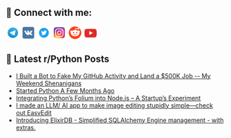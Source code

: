 ## 🔎 Connect with me:
[<img src="https://github.com/bullbesh/bullbesh/blob/main/images/Telegram.png" width="32" height="32" />](https://t.me/bullbesh)
[<img src="https://github.com/bullbesh/bullbesh/blob/main/images/VK.png" width="32" height="32" />](https://vk.com/bullbesh)
[<img src="https://github.com/bullbesh/bullbesh/blob/main/images/Twitter.png" width="32" height="32" />](https://twitter.com/bullbesh1)
[<img src="https://github.com/bullbesh/bullbesh/blob/main/images/Instagram.png" width="32" height="32" />](https://www.instagram.com/bullbesh)
[<img src="https://github.com/bullbesh/bullbesh/blob/main/images/Reddit.png" width="32" height="32" />](https://www.reddit.com/user/bullbesh)
[<img src="https://github.com/bullbesh/bullbesh/blob/main/images/YouTube.png" width="32" height="32" />](https://www.youtube.com/channel/UCtfjRs6uzgq5mfm8S06WTcg)

## 📕 Latest r/Python Posts
<!-- BLOG-POST-LIST:START -->
- [I Built a Bot to Fake My GitHub Activity and Land a $500K Job -- My Weekend Shenanigans](https://www.reddit.com/r/Python/comments/1ihgbes/i_built_a_bot_to_fake_my_github_activity_and_land/)
- [Started Python A Few Months Ago](https://www.reddit.com/r/Python/comments/1ihf27m/started_python_a_few_months_ago/)
- [Integrating Python’s Folium into Node.js – A Startup’s Experiment](https://www.reddit.com/r/Python/comments/1ihdiid/integrating_pythons_folium_into_nodejs_a_startups/)
- [I made an LLM/ AI app to make image editing stupidly simple—check out EasyEdit](https://www.reddit.com/r/Python/comments/1ihap2b/i_made_an_llm_ai_app_to_make_image_editing/)
- [Introducing ElixirDB - Simplified SQLAlchemy Engine management - with extras.](https://www.reddit.com/r/Python/comments/1ih6bo6/introducing_elixirdb_simplified_sqlalchemy_engine/)
<!-- BLOG-POST-LIST:END -->
